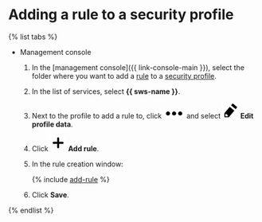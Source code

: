 # Adding a rule to a security profile

{% list tabs %}

- Management console

   1. In the [management console]({{ link-console-main }}), select the folder where you want to add a [rule](../concepts/rules.md) to a [security profile](../concepts/profiles.md).
   1. In the list of services, select **{{ sws-name }}**.
   1. Next to the profile to add a rule to, click ![options](../../_assets/options.svg) and select ![pencil](../../_assets/pencil.svg) **Edit profile data**.
   1. Click ![plus-sign](../../_assets/plus-sign.svg) **Add rule**.
   1. In the rule creation window:

      {% include [add-rule](../../_includes/smartwebsecurity/add-rule.md) %}

   1. Click **Save**.

{% endlist %}
